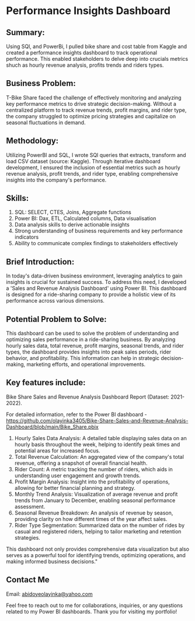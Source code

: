 # Performance Insights Dashboard

## Summary:
Using SQl, and PowerBi, I pulled bike share and cost table from Kaggle and created a performance insights dashboard to track operational performance. This enabled stakeholders to delve deep into crucials metrics shuch as hourly revenue analysis, profits trends and riders types.

## Business Problem:
T-Bike Share faced the challenge of effectively monitoring and analyzing key performance metrics to drive strategic decision-making. Without a centralized platform to track revenue trends, profit margins, and rider type, the company struggled to optimize pricing strategies and capitalize on seasonal fluctuations in demand.

## Methodology:
Utilizing PowerBI and SQL, I wrote SQl queries that extracts, transform and load CSV dataset (source: Kaggle). Through iterative dashboard development, I ensured the inclusion of essential metrics such as hourly revenue analysis, profit trends, and rider type, enabling comprehensive insights into the company's performance.

## Skills:
1. SQL: SELECT, CTES, Joins, Aggregate functions
2. Power BI: Dax, ETL, Calculated columns, Data visualisation
3. Data analysis skills to derive actionable insights
4. Strong understanding of business requirements and key performance indicators
5. Ability to communicate complex findings to stakeholders effectively


## Brief Introduction:
In today's data-driven business environment, leveraging analytics to gain insights is crucial for sustained success. To address this need, I developed a 'Sales and Revenue Analysis Dashboard' using Power BI. This dashboard is designed for a ride-sharing company to provide a holistic view of its performance across various dimensions.

## Potential Problem to Solve:
This dashboard can be used to solve the problem of understanding and optimizing sales performance in a ride-sharing business. By analyzing hourly sales data, total revenue, profit margins, seasonal trends, and rider types, the dashboard provides insights into peak sales periods, rider behavior, and profitability. This information can help in strategic decision-making, marketing efforts, and operational improvements.

## Key features include:
Bike Share Sales and Revenue Analysis Dashboard Report (Dataset: 2021-2022).

For detailed information, refer to the Power BI dashboard - https://github.com/olayinka3405/Bike-Share-Sales-and-Revenue-Analysis-Dashboard/blob/main/Bike_Share.pbix

1. Hourly Sales Data Analysis: A detailed table displaying sales data on an hourly basis throughout the week, helping to identify peak times and potential areas for increased focus.
2. Total Revenue Calculation: An aggregated view of the company's total revenue, offering a snapshot of overall financial health.
3. Rider Count: A metric tracking the number of riders, which aids in understanding user engagement and growth trends.
4. Profit Margin Analysis: Insight into the profitability of operations, allowing for better financial planning and strategy.
5. Monthly Trend Analysis: Visualization of average revenue and profit trends from January to December, enabling seasonal performance assessment.
6. Seasonal Revenue Breakdown: An analysis of revenue by season, providing clarity on how different times of the year affect sales.
7. Rider Type Segmentation: Summarized data on the number of rides by casual and registered riders, helping to tailor marketing and retention strategies.

This dashboard not only provides comprehensive data visualization but also serves as a powerful tool for identifying trends, optimizing operations, and making informed business decisions."

## Contact Me
Email: abidoyeolayinka@yahoo.com

Feel free to reach out to me for collaborations, inquiries, or any questions related to my Power BI dashboards. Thank you for visiting my portfolio!
